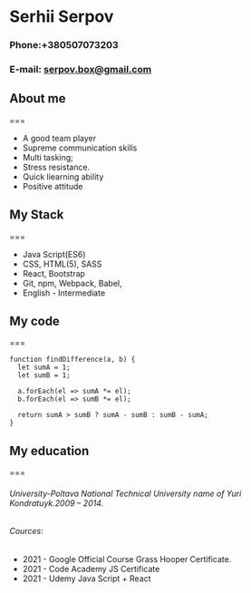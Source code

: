 #                                     Serhii Serpov

### Phone:+380507073203
### E-mail: serpov.box@gmail.com

## About me   
===                                
* A good team player                              
* Supreme communication skills
* Multi tasking;
* Stress resistance.
* Quick liearning ability
* Positive attitude

## My Stack
===
* Java Script(ES6)
* CSS, HTML(5), SASS
* React, Bootstrap
* Git, npm, Webpack, Babel,
* English - Intermediate

## My code
===
```
function findDifference(a, b) {
  let sumA = 1;
  let sumB = 1;
  
  a.forEach(el => sumA *= el);
  b.forEach(el => sumB *= el);
  
  return sumA > sumB ? sumA - sumB : sumB - sumA;
}
```
## My education
===
###### University-Poltava National Technical University name of Yuri Kondratuyk.2009 – 2014.
###### Cources:
* 2021 - Google Official Course  Grass Hooper Certificate.
* 2021 - Code Academy JS Certificate 
* 2021 - Udemy Java Sсript + React